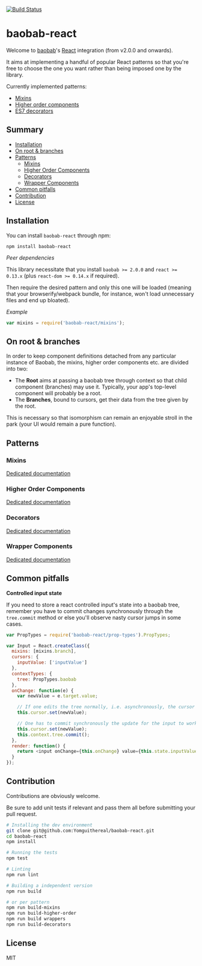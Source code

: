 [![Build Status](https://travis-ci.org/Yomguithereal/baobab-react.svg)](https://travis-ci.org/Yomguithereal/baobab-react)

# baobab-react

Welcome to [baobab](https://github.com/Yomguithereal/baobab)'s [React](https://facebook.github.io/react/) integration (from v2.0.0 and onwards).

It aims at implementing a handful of popular React patterns so that you're free to choose the one you want rather than being imposed one by the library.

Currently implemented patterns:

* [Mixins](docs/mixins.md)
* [Higher order components](docs/higher-order.md)
* [ES7 decorators](docs/decorators.md)

## Summary

* [Installation](#installation)
* [On root & branches](#on-root--branches)
* [Patterns](#patterns)
  * [Mixins](#mixins)
  * [Higher Order Components](#higher-order-components)
  * [Decorators](#decorators)
  * [Wrapper Components](#wrapper-components)
* [Common pitfalls](#common-pitfalls)
* [Contribution](#contribution)
* [License](#license)

## Installation

You can install `baobab-react` through npm:

```
npm install baobab-react
```

*Peer dependencies*

This library necessitate that you install `baobab >= 2.0.0` and `react >= 0.13.x` (plus `react-dom >= 0.14.x` if required).

Then require the desired pattern and only this one will be loaded (meaning that your browserify/webpack bundle, for instance, won't load unnecessary files and end up bloated).

*Example*

```js
var mixins = require('baobab-react/mixins');
```

## On root & branches

In order to keep component definitions detached from any particular instance of Baobab, the mixins, higher order components etc. are divided into two:

* The **Root** aims at passing a baobab tree through context so that child component (branches) may use it. Typically, your app's top-level component will probably be a root.
* The **Branches**, bound to cursors, get their data from the tree given by the root.

This is necessary so that isomorphism can remain an enjoyable stroll in the park (your UI would remain a pure function).

## Patterns

### Mixins

[Dedicated documentation](docs/mixins.md)

### Higher Order Components

[Dedicated documentation](docs/higher-order.md)

### Decorators

[Dedicated documentation](docs/decorators.md)

### Wrapper Components

[Dedicated documentation](docs/wrappers.md)

## Common pitfalls

**Controlled input state**

If you need to store a react controlled input's state into a baobab tree, remember you have to commit changes synchronously through the `tree.commit` method or else you'll observe nasty cursor jumps in some cases.

```js
var PropTypes = require('baobab-react/prop-types').PropTypes;

var Input = React.createClass({
  mixins: [mixins.branch],
  cursors: {
    inputValue: ['inputValue']
  },
  contextTypes: {
    tree: PropTypes.baobab
  },
  onChange: function(e) {
    var newValue = e.target.value;

    // If one edits the tree normally, i.e. asynchronously, the cursor will hop
    this.cursor.set(newValue);

    // One has to commit synchronously the update for the input to work correctly
    this.cursor.set(newValue);
    this.context.tree.commit();
  },
  render: function() {
    return <input onChange={this.onChange} value={this.state.inputValue} />;
  }
});
```

## Contribution

Contributions are obviously welcome.

Be sure to add unit tests if relevant and pass them all before submitting your pull request.

```bash
# Installing the dev environment
git clone git@github.com:Yomguithereal/baobab-react.git
cd baobab-react
npm install

# Running the tests
npm test

# Linting
npm run lint

# Building a independent version
npm run build

# or per pattern
npm run build-mixins
npm run build-higher-order
npm run build wrappers
npm run build-decorators
```

## License
MIT
